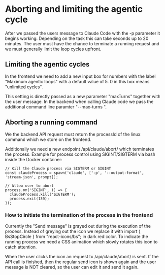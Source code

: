 # Aborting and limiting the agentic cycle

After we passed the users message to Claude Code with the -p parameter it begins working. Depending on the task this can take seconds up to 20 minutes. The user must have the chance to terminate a running request and we must generally limit the loop cycles upfront.

## Limiting the agentic cycles
In the frontend we need to add a new input box for numbers with the label "Maximum agentic loops" with a default value of 5. 0 in this box means "unlimited cycles". 

This setting is directly passed as a new parameter "maxTurns" together with the user message. In the backend when calling Claude code we pass the additional command line paramter "--max-turns <value>".

## Aborting a running command
We the backend API request must return the processId of the linux command which we store on the frontend.

Additionally we need a new endpoint /api/claude/abort/<processId> which terminates the process. Example for process control using SIGINT/SIGTERM via bash inside the Docker container:
```
// Kill the Claude process via SIGTERM or SIGINT
const claudeProcess = spawn('claude', ['-p', '--output-format', 'stream-json', prompt]);

// Allow user to abort
process.on('SIGINT', () => {
  claudeProcess.kill('SIGTERM');
  process.exit(130);
});
```

### How to initiate the termination of the process in the frontend
Currently the "Send message" is grayed out during the execution of the process. Instead of greying out the icon we replace it with import { BsStopCircle } from "react-icons/bs"; in dark red color. To indicate the running process we need a CSS animation which slowly rotates this icon to catch attention. 

When the user clicks the icon an request to /api/claude/abort/<processId> is sent. If the API call is finished, then the regular send icon is shown again and the user message is NOT cleared, so the user can edit it and send it again.